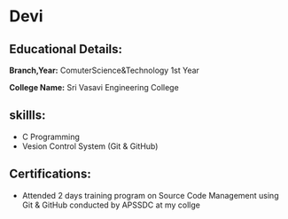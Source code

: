 # Devi

## Educational Details:

**Branch,Year:** ComuterScience&Technology 1st Year

**College Name:** Sri Vasavi Engineering College 

## skillls:

- C Programming
- Vesion Control System (Git & GitHub)

## Certifications:

- Attended 2 days training program on Source Code Management using Git & GitHub conducted by APSSDC at my collge

